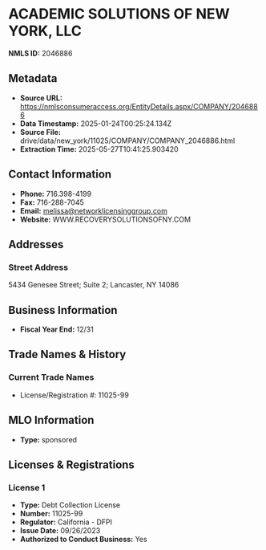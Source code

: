 # ACADEMIC SOLUTIONS OF NEW YORK, LLC

**NMLS ID:** 2046886

## Metadata
- **Source URL:** https://nmlsconsumeraccess.org/EntityDetails.aspx/COMPANY/2046886
- **Data Timestamp:** 2025-01-24T00:25:24.134Z
- **Source File:** drive/data/new_york/11025/COMPANY/COMPANY_2046886.html
- **Extraction Time:** 2025-05-27T10:41:25.903420

## Contact Information
- **Phone:** 716.398-4199
- **Fax:** 716-288-7045
- **Email:** melissa@networklicensinggroup.com
- **Website:** WWW.RECOVERYSOLUTIONSOFNY.COM

## Addresses
### Street Address
5434 Genesee Street; Suite 2; Lancaster, NY 14086

## Business Information
- **Fiscal Year End:** 12/31

## Trade Names & History
### Current Trade Names
- License/Registration #: 11025-99

## MLO Information
- **Type:** sponsored

## Licenses & Registrations

### License 1
- **Type:** Debt Collection License
- **Number:** 11025-99
- **Regulator:** California - DFPI
- **Issue Date:** 09/26/2023
- **Authorized to Conduct Business:** Yes
